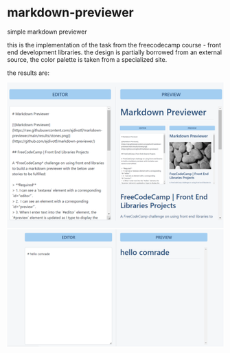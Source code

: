 # markdown-previewer
simple markdown previewer


this is the implementation of the task from the freecodecamp course - front end development libraries. the design is partially borrowed from an external source, the color palette is taken from a specialized site.

the results are:

<img src='https://github.com/ajdivotf/markdown-previewer/blob/main/results/mark.png' width='600'/><img src='https://github.com/ajdivotf/markdown-previewer/blob/main/results/some%20text.png' width='600'/>

